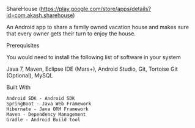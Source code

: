 ShareHouse (https://play.google.com/store/apps/details?id=com.akash.sharehouse)

An Android app to share a family owned vacation house and makes sure that every owner gets their turn to enjoy the house. 


Prerequisites

You would need to install the following list of software in your system

Java 7, Maven, Eclipse IDE (Mars+), Android Studio, Git, Tortoise Git (Optional), MySQL


Built With

    Android SDK - Android SDK
    SpringBoot - Java Web Framework
    Hibernate - Java ORM Framework
    Maven - Dependency Management
    Gradle - Android Build tool

